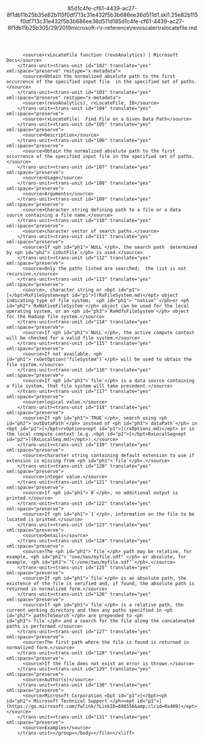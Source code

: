 <?xml version="1.0"?><xliff version="1.2" xmlns="urn:oasis:names:tc:xliff:document:1.2" xmlns:xsi="http://www.w3.org/2001/XMLSchema-instance" xsi:schemaLocation="urn:oasis:names:tc:xliff:document:1.2 xliff-core-1.2-transitional.xsd"><file datatype="xml" original="rxlocatefile.md" source-language="en-US" target-language="en-US"><header><tool tool-id="mdxliff" tool-name="mdxliff" tool-version="1.0-8ab897d" tool-company="Microsoft" /><xliffext:skl_file_name xmlns:xliffext="urn:microsoft:content:schema:xliffextensions">85d1c4fe-cf61-4439-ac27-8f1db11b25b35e82b115f0df713c31e432f5b3b686ee36d511d1.skl</xliffext:skl_file_name><xliffext:version xmlns:xliffext="urn:microsoft:content:schema:xliffextensions">1.2</xliffext:version><xliffext:ms.openlocfilehash xmlns:xliffext="urn:microsoft:content:schema:xliffextensions">5e82b115f0df713c31e432f5b3b686ee36d511d1</xliffext:ms.openlocfilehash><xliffext:ms.sourcegitcommit xmlns:xliffext="urn:microsoft:content:schema:xliffextensions">85d1c4fe-cf61-4439-ac27-8f1db11b25b3</xliffext:ms.sourcegitcommit><xliffext:ms.lasthandoff xmlns:xliffext="urn:microsoft:content:schema:xliffextensions">05/29/2019</xliffext:ms.lasthandoff><xliffext:ms.openlocfilepath xmlns:xliffext="urn:microsoft:content:schema:xliffextensions">microsoft-r\r-reference\revoscaler\rxlocatefile.md</xliffext:ms.openlocfilepath></header><body><group id="content" extype="content"><trans-unit id="101" translate="yes" xml:space="preserve" restype="x-metadata">
          <source>rxLocateFile function (revoAnalytics) | Microsoft Docs</source>
        </trans-unit><trans-unit id="102" translate="yes" xml:space="preserve" restype="x-metadata">
          <source>Obtain the normalized absolute path to the first occurrence of the specified input file  in the specified set of paths.</source>
        </trans-unit><trans-unit id="103" translate="yes" xml:space="preserve" restype="x-metadata">
          <source>(revoAnalytics), rxLocateFile, IO</source>
        </trans-unit><trans-unit id="104" translate="yes" xml:space="preserve">
          <source>rxLocateFile:  Find File on a Given Data Path</source>
        </trans-unit><trans-unit id="105" translate="yes" xml:space="preserve">
          <source>Description</source>
        </trans-unit><trans-unit id="106" translate="yes" xml:space="preserve">
          <source>Obtain the normalized absolute path to the first occurrence of the specified input file in the specified set of paths.</source>
        </trans-unit><trans-unit id="107" translate="yes" xml:space="preserve">
          <source>Usage</source>
        </trans-unit><trans-unit id="108" translate="yes" xml:space="preserve">
          <source>Arguments</source>
        </trans-unit><trans-unit id="109" translate="yes" xml:space="preserve">
          <source>Character string defining path to a file or a data source containing a file name.</source>
        </trans-unit><trans-unit id="110" translate="yes" xml:space="preserve">
          <source>character vector of search paths.</source>
        </trans-unit><trans-unit id="111" translate="yes" xml:space="preserve">
          <source>If <ph id="ph1">`NULL`</ph>, the search path  determined by <ph id="ph2">`isOutFile`</ph> is used.</source>
        </trans-unit><trans-unit id="112" translate="yes" xml:space="preserve">
          <source>Only the paths listed are searched;  the list is not recursive.</source>
        </trans-unit><trans-unit id="113" translate="yes" xml:space="preserve">
          <source>, character string or <bpt id="p1">[</bpt>RxFileSystem<ept id="p1">](RxFileSystem.md)</ept> object indicating type of file system;  <ph id="ph1">`"native"`</ph>or <ph id="ph2">`RxNativeFileSystem`</ph> object can be used for the local operating system, or an <ph id="ph3">`RxHdfsFileSystem`</ph> object for the Hadoop file system.</source>
        </trans-unit><trans-unit id="114" translate="yes" xml:space="preserve">
          <source>If <ph id="ph1">`NULL`</ph>, the active compute context will be checked for a valid file system.</source>
        </trans-unit><trans-unit id="115" translate="yes" xml:space="preserve">
          <source>If not available, <ph id="ph1">`rxGetOption("fileSystem")`</ph> will be used to obtain the file system.</source>
        </trans-unit><trans-unit id="116" translate="yes" xml:space="preserve">
          <source>If <ph id="ph1">`file`</ph> is a data source containing a file system, that file system will take precedent.</source>
        </trans-unit><trans-unit id="117" translate="yes" xml:space="preserve">
          <source>logical value.</source>
        </trans-unit><trans-unit id="118" translate="yes" xml:space="preserve">
          <source>If <ph id="ph1">`TRUE`</ph>, search using <ph id="ph2">`outDataPath`</ph> instead of <ph id="ph3">`dataPath`</ph> in <bpt id="p1">[</bpt>rxOptions<ept id="p1">](rxOptions.md)</ept> or in the local compute context (e.g.,<bpt id="p2">[</bpt>RxLocalSeq<ept id="p2">](RxLocalSeq.md)</ept>).</source>
        </trans-unit><trans-unit id="119" translate="yes" xml:space="preserve">
          <source>character string containing default extension to use if extension is missing from <ph id="ph1">`file`</ph>.</source>
        </trans-unit><trans-unit id="120" translate="yes" xml:space="preserve">
          <source>integer value.</source>
        </trans-unit><trans-unit id="121" translate="yes" xml:space="preserve">
          <source>If <ph id="ph1">`0`</ph>, no additional output is printed.</source>
        </trans-unit><trans-unit id="122" translate="yes" xml:space="preserve">
          <source>If <ph id="ph1">`1`</ph>, information on the file to be located is printed.</source>
        </trans-unit><trans-unit id="123" translate="yes" xml:space="preserve">
          <source>Details</source>
        </trans-unit><trans-unit id="124" translate="yes" xml:space="preserve">
          <source>The <ph id="ph1">`file`</ph> path may be relative, for example, <ph id="ph2">`"one/two/myfile.xdf"`</ph> or absolute, for example, <ph id="ph3">`"C:/one/two/myfile.xdf"`</ph>.</source>
        </trans-unit><trans-unit id="125" translate="yes" xml:space="preserve">
          <source>If <ph id="ph1">`file`</ph> is an absolute path, the existence of the file is verified and, if found, the absolute path is returned in normalized form.</source>
        </trans-unit><trans-unit id="126" translate="yes" xml:space="preserve">
          <source>If <ph id="ph1">`file`</ph> is a relative path, the current working directory and then any paths specified in <ph id="ph2">`pathsToSearch`</ph> are prepended to <ph id="ph3">`file`</ph> and a search for the file along the concatenated paths is performed.</source>
        </trans-unit><trans-unit id="127" translate="yes" xml:space="preserve">
          <source>The first path where the file is found is returned in normalized form.</source>
        </trans-unit><trans-unit id="128" translate="yes" xml:space="preserve">
          <source>If the file does not exist an error is thrown.</source>
        </trans-unit><trans-unit id="129" translate="yes" xml:space="preserve">
          <source>Author(s)</source>
        </trans-unit><trans-unit id="130" translate="yes" xml:space="preserve">
          <source>Microsoft Corporation <bpt id="p1">[</bpt><ph id="ph1">`Microsoft Technical Support`</ph><ept id="p1">](https://go.microsoft.com/fwlink/?LinkID=698556&amp;clcid=0x409)</ept></source>
        </trans-unit><trans-unit id="131" translate="yes" xml:space="preserve">
          <source>Examples</source>
        </trans-unit></group></body></file></xliff>